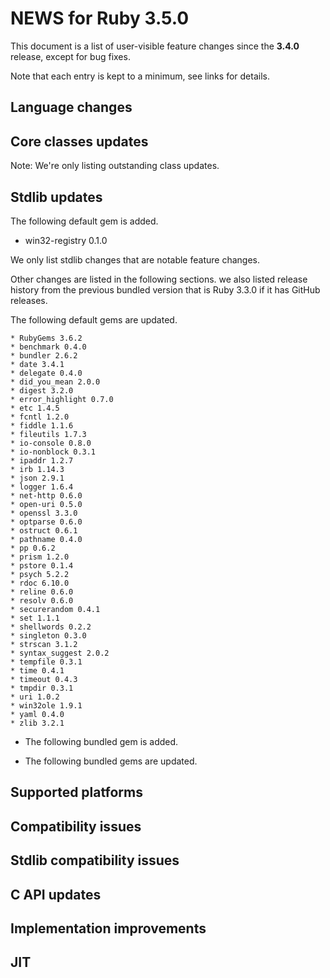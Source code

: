 # NEWS for Ruby 3.5.0

This document is a list of user-visible feature changes
since the **3.4.0** release, except for bug fixes.

Note that each entry is kept to a minimum, see links for details.

## Language changes

## Core classes updates

Note: We're only listing outstanding class updates.

## Stdlib updates

The following default gem is added.

* win32-registry 0.1.0

We only list stdlib changes that are notable feature changes.

Other changes are listed in the following sections. we also listed release history from the previous bundled version that is Ruby 3.3.0 if it has GitHub releases.

The following default gems are updated.

    * RubyGems 3.6.2
    * benchmark 0.4.0
    * bundler 2.6.2
    * date 3.4.1
    * delegate 0.4.0
    * did_you_mean 2.0.0
    * digest 3.2.0
    * error_highlight 0.7.0
    * etc 1.4.5
    * fcntl 1.2.0
    * fiddle 1.1.6
    * fileutils 1.7.3
    * io-console 0.8.0
    * io-nonblock 0.3.1
    * ipaddr 1.2.7
    * irb 1.14.3
    * json 2.9.1
    * logger 1.6.4
    * net-http 0.6.0
    * open-uri 0.5.0
    * openssl 3.3.0
    * optparse 0.6.0
    * ostruct 0.6.1
    * pathname 0.4.0
    * pp 0.6.2
    * prism 1.2.0
    * pstore 0.1.4
    * psych 5.2.2
    * rdoc 6.10.0
    * reline 0.6.0
    * resolv 0.6.0
    * securerandom 0.4.1
    * set 1.1.1
    * shellwords 0.2.2
    * singleton 0.3.0
    * strscan 3.1.2
    * syntax_suggest 2.0.2
    * tempfile 0.3.1
    * time 0.4.1
    * timeout 0.4.3
    * tmpdir 0.3.1
    * uri 1.0.2
    * win32ole 1.9.1
    * yaml 0.4.0
    * zlib 3.2.1

*   The following bundled gem is added.

*   The following bundled gems are updated.

## Supported platforms

## Compatibility issues

## Stdlib compatibility issues

## C API updates

## Implementation improvements

## JIT

